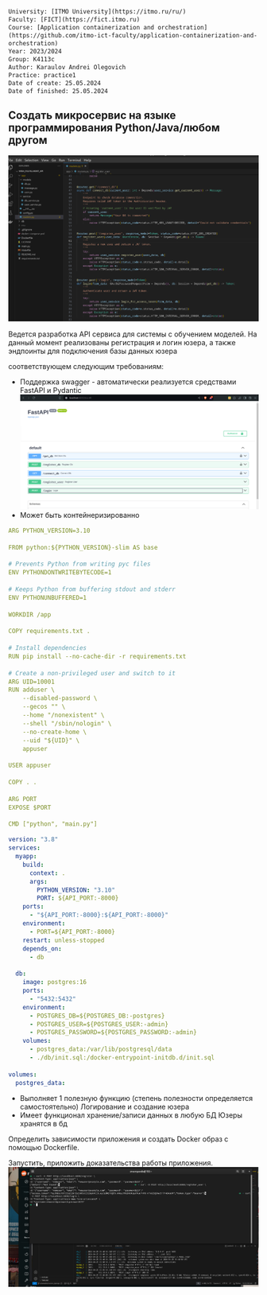 ```
University: [ITMO University](https://itmo.ru/ru/)
Faculty: [FICT](https://fict.itmo.ru)
Course: [Application containerization and orchestration](https://github.com/itmo-ict-faculty/application-containerization-and-orchestration)
Year: 2023/2024
Group: K4113c
Author: Karaulov Andrei Olegovich
Practice: practice1
Date of create: 25.05.2024
Date of finished: 25.05.2024
```


## Создать микроcервис на языке программирования Python/Java/любом другом

![alt text](image.png)

Ведется разработка API сервиса для системы с обучением моделей. На данный момент реализованы регистрация и логин юзера, а также эндпоинты для подключения базы данных юзера


соответствующем следующим требованиям: 
- Поддержка swagger - автоматически реализуется средствами FastAPI и Pydantic
 ![alt text](image-1.png)
- Может быть контейнеризированно
```yaml
ARG PYTHON_VERSION=3.10

FROM python:${PYTHON_VERSION}-slim AS base

# Prevents Python from writing pyc files
ENV PYTHONDONTWRITEBYTECODE=1

# Keeps Python from buffering stdout and stderr
ENV PYTHONUNBUFFERED=1

WORKDIR /app

COPY requirements.txt .

# Install dependencies
RUN pip install --no-cache-dir -r requirements.txt

# Create a non-privileged user and switch to it
ARG UID=10001
RUN adduser \
    --disabled-password \
    --gecos "" \
    --home "/nonexistent" \
    --shell "/sbin/nologin" \
    --no-create-home \
    --uid "${UID}" \
    appuser

USER appuser

COPY . .

ARG PORT
EXPOSE $PORT

CMD ["python", "main.py"]
```

```yaml
version: "3.8"
services:
  myapp:
    build:
      context: .
      args:
        PYTHON_VERSION: "3.10"
        PORT: ${API_PORT:-8000}
    ports:
      - "${API_PORT:-8000}:${API_PORT:-8000}"
    environment:
      - PORT=${API_PORT:-8000}
    restart: unless-stopped
    depends_on:
      - db

  db:
    image: postgres:16
    ports:
      - "5432:5432"
    environment:
      - POSTGRES_DB=${POSTGRES_DB:-postgres}
      - POSTGRES_USER=${POSTGRES_USER:-admin}
      - POSTGRES_PASSWORD=${POSTGRES_PASSWORD:-admin}
    volumes:
      - postgres_data:/var/lib/postgresql/data
      - ./db/init.sql:/docker-entrypoint-initdb.d/init.sql

volumes:
  postgres_data:

```
- Выполняет 1 полезную функцию (степень полезности определяется самостоятельно)
Логирование и создание юзера
- Имеет функционал хранение/записи данных в любую БД
Юзеры хранятся в бд

Определить зависимости приложения и создать Docker образ с помощью Dockerfile.

Запустить, приложить доказательства работы приложения.
![alt text](image-2.png)